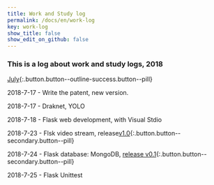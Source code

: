 ```yaml
---
title: Work and Study log
permalink: /docs/en/work-log
key: work-log
show_title: false
show_edit_on_github: false
---
```


### This is a log about work and study logs, 2018

[July](#){:.button.button--outline-success.button--pill}

2018-7-17 - Write the patent, new version.

2018-7-17 - Draknet, YOLO

2018-7-18 - Flask web development, with Visual Stdio

2018-7-23 - Flsk video stream, release[v1.0](#){:.button.button--secondary.button--pill}

2018-7-24 - Flask database: MongoDB, [release v0.1](#){:.button.button--secondary.button--pill}

2018-7-25 - Flask Unittest
<!--more-->